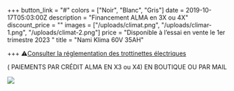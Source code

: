 +++
button_link = "#"
colors = ["Noir", "Blanc", "Gris"]
date = 2019-10-17T05:03:00Z
description = "Financement ALMA en 3X ou 4X"
discount_price = ""
images = ["/uploads/climat.png", "/uploads/climar-1.png", "/uploads/climat-2.png"]
price = "Disponible à l’essai en vente le 1er trimestre 2023 "
title = "Nami Klima 60V 35AH"

+++
⚠️[Consulter la réglementation des trottinettes électriques](/uploads/reglementation.pdf)

( PAIEMENTS PAR CRÉDIT ALMA  EN X3 ou X4) EN BOUTIQUE OU PAR MAIL

![](/uploads/sans-titre-6.png)